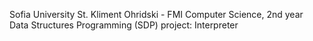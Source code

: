 Sofia University St. Kliment Ohridski - FMI
Computer Science, 2nd year
Data Structures Programming (SDP) project: Interpreter
